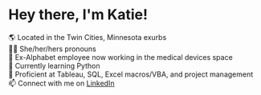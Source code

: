 # Hey there, I'm Katie!

🌎 Located in the Twin Cities, Minnesota exurbs  
🏳️‍🌈 She/her/hers pronouns  
💼 Ex-Alphabet employee now working in the medical devices space  
🌱 Currently learning Python  
🔨 Proficient at Tableau, SQL, Excel macros/VBA, and project management  
📫 Connect with me on <a href="https://www.linkedin.com/in/kellsworth928">LinkedIn</a>  

